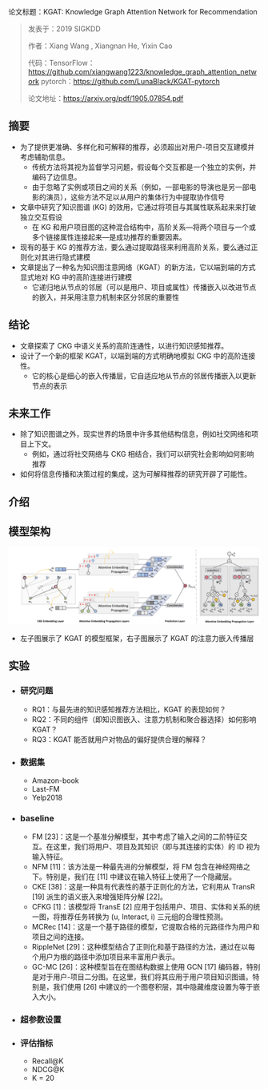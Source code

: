 论文标题：KGAT: Knowledge Graph Attention Network for Recommendation

> 发表于：2019 SIGKDD
>
> 作者：Xiang Wang , Xiangnan He, Yixin Cao
>
> 代码：TensorFlow：https://github.com/xiangwang1223/knowledge_graph_attention_network
> 			pytorch：https://github.com/LunaBlack/KGAT-pytorch
>
> 论文地址：https://arxiv.org/pdf/1905.07854.pdf

## 摘要

- 为了提供更准确、多样化和可解释的推荐，必须超出对用户-项目交互建模并考虑辅助信息。
  - 传统方法将其视为监督学习问题，假设每个交互都是一个独立的实例，并编码了边信息。
  - 由于忽略了实例或项目之间的关系（例如，一部电影的导演也是另一部电影的演员），这些方法不足以从用户的集体行为中提取协作信号
- 文章中研究了知识图谱 (KG) 的效用，它通过将项目与其属性联系起来来打破独立交互假设
  - 在 KG 和用户项目图的这种混合结构中，高阶关系—将两个项目与一个或多个链接属性连接起来—是成功推荐的重要因素。
- 现有的基于 KG 的推荐方法，要么通过提取路径来利用高阶关系，要么通过正则化对其进行隐式建模
- 文章提出了一种名为知识图注意网络（KGAT）的新方法，它以端到端的方式显式地对 KG 中的高阶连接进行建模
  - 它递归地从节点的邻居（可以是用户、项目或属性）传播嵌入以改进节点的嵌入，并采用注意力机制来区分邻居的重要性

## 结论

- 文章探索了 CKG 中语义关系的高阶连通性，以进行知识感知推荐。
- 设计了一个新的框架 KGAT，以端到端的方式明确地模拟 CKG  中的高阶连接性。
  - 它的核心是细心的嵌入传播层，它自适应地从节点的邻居传播嵌入以更新节点的表示

## 未来工作

- 除了知识图谱之外，现实世界的场景中许多其他结构信息，例如社交网络和项目上下文。
  - 例如，通过将社交网络与 CKG 相结合，我们可以研究社会影响如何影响推荐
- 如何将信息传播和决策过程的集成，这为可解释推荐的研究开辟了可能性。

## 介绍

## 模型架构

<img src="img/1.png" alt="1" style="zoom:80%;" />

- 左子图展示了 KGAT 的模型框架，右子图展示了 KGAT 的注意力嵌入传播层

## 实验

- ### 研究问题

  - RQ1：与最先进的知识感知推荐方法相比，KGAT 的表现如何？ 
  - RQ2：不同的组件（即知识图嵌入、注意力机制和聚合器选择）如何影响 KGAT？ 
  - RQ3：KGAT 能否就用户对物品的偏好提供合理的解释？

- ### 数据集

  - Amazon-book
  - Last-FM
  - Yelp2018

- ### baseline

  - FM [23]：这是一个基准分解模型，其中考虑了输入之间的二阶特征交互。在这里，我们将用户、项目及其知识（即与其连接的实体）的 ID 视为输入特征。
  -  NFM [11]：该方法是一种最先进的分解模型，将 FM 包含在神经网络之下。特别是，我们在 [11] 中建议在输入特征上使用了一个隐藏层。
  -  CKE [38]：这是一种具有代表性的基于正则化的方法，它利用从 TransR [19] 派生的语义嵌入来增强矩阵分解 [22]。
  - CFKG [1]：该模型将 TransE [2] 应用于包括用户、项目、实体和关系的统一图，将推荐任务转换为 (u, Interact, i) 三元组的合理性预测。
  - MCRec [14]：这是一个基于路径的模型，它提取合格的元路径作为用户和项目之间的连接。
  - RippleNet [29]：这种模型结合了正则化和基于路径的方法，通过在以每个用户为根的路径中添加项目来丰富用户表示。
  - GC-MC [26]：这种模型旨在在图结构数据上使用 GCN [17] 编码器，特别是对于用户-项目二分图。在这里，我们将其应用于用户项目知识图谱。特别是，我们使用 [26] 中建议的一个图卷积层，其中隐藏维度设置为等于嵌入大小。

- ### 超参数设置

- ### 评估指标

  - Recall@K 
  - NDCG@K
  - K = 20